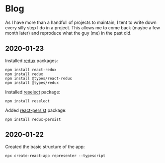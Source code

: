 # Blog
As I have more than a handfull of projects to maintain, I tent to write
down every silly step I do in a project. This allows me to come back 
(maybe a few month later) and reproduce what the guy (me) in the past
did.

## 2020-01-23
Installed [redux](https://github.com/reduxjs/redux) packages:
```
npm install react-redux
npm install redux
npm install @types/react-redux
npm install @types/redux
```

Installed [reselect](https://github.com/reduxjs/reselect) package:
```
npm install reselect
```

Added [react-persist](https://github.com/jaredpalmer/react-persist) package:
```
npm install redux-persist
```

## 2020-01-22
Created the basic structure of the app:
```
npx create-react-app representer --typescript
```